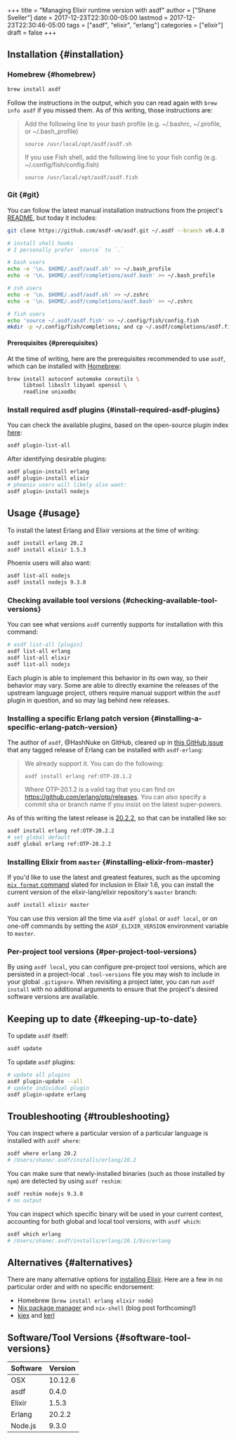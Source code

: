 +++
title = "Managing Elixir runtime version with asdf"
author = ["Shane Sveller"]
date = 2017-12-23T22:30:00-05:00
lastmod = 2017-12-23T22:30:46-05:00
tags = ["asdf", "elixir", "erlang"]
categories = ["elixir"]
draft = false
+++

## Installation {#installation}


### Homebrew {#homebrew}

```sh
brew install asdf
```

Follow the instructions in the output, which you can read again with `brew
     info asdf` if you missed them. As of this writing, those instructions are:

> Add the following line to your bash profile (e.g. ~/.bashrc, ~/.profile, or ~/.bash\_profile)
>
> `source /usr/local/opt/asdf/asdf.sh`
>
> If you use Fish shell, add the following line to your fish config (e.g. ~/.config/fish/config.fish)
>
> `source /usr/local/opt/asdf/asdf.fish`


### Git {#git}

You can follow the latest manual installation instructions from the
project's [README](https://github.com/asdf-vm/asdf/tree/8794210b8e7d87fcead78ae3b7b903cf87dcf0d6#setup), but today it includes:

```sh
git clone https://github.com/asdf-vm/asdf.git ~/.asdf --branch v0.4.0

# install shell hooks
# I personally prefer `source` to `.`

# bash users
echo -e '\n. $HOME/.asdf/asdf.sh' >> ~/.bash_profile
echo -e '\n. $HOME/.asdf/completions/asdf.bash' >> ~/.bash_profile

# zsh users
echo -e '\n. $HOME/.asdf/asdf.sh' >> ~/.zshrc
echo -e '\n. $HOME/.asdf/completions/asdf.bash' >> ~/.zshrc

# fish users
echo 'source ~/.asdf/asdf.fish' >> ~/.config/fish/config.fish
mkdir -p ~/.config/fish/completions; and cp ~/.asdf/completions/asdf.fish ~/.config/fish/completions
```


#### Prerequisites {#prerequisites}

At the time of writing, here are the prerequisites recommended to use
`asdf`, which can be installed with [Homebrew](https://brew.sh/):

```sh
brew install autoconf automake coreutils \
     libtool libxslt libyaml openssl \
     readline unixodbc
```


### Install required asdf plugins {#install-required-asdf-plugins}

You can check the available plugins, based on the open-source plugin index [here](https://github.com/asdf-vm/asdf-plugins):

```sh
asdf plugin-list-all
```

After identifying desirable plugins:

```sh
asdf plugin-install erlang
asdf plugin-install elixir
# phoenix users will likely also want:
asdf plugin-install nodejs
```


## Usage {#usage}

To install the latest Erlang and Elixir versions at the time of writing:

```sh
asdf install erlang 20.2
asdf install elixir 1.5.3
```

Phoenix users will also want:

```sh
asdf list-all nodejs
asdf install nodejs 9.3.0
```


### Checking available tool versions {#checking-available-tool-versions}

You can see what versions `asdf` currently supports for installation with
this command:

```sh
# asdf list-all [plugin]
asdf list-all erlang
asdf list-all elixir
asdf list-all nodejs
```

Each plugin is able to implement this behavior in its own way, so their
behavior may vary. Some are able to directly examine the releases of the
upstream language project, others require manual support within the `asdf`
plugin in question, and so may lag behind new releases.


### Installing a specific Erlang patch version {#installing-a-specific-erlang-patch-version}

The author of `asdf`, @HashNuke on GitHub, cleared up in [this GitHub issue](https://github.com/asdf-vm/asdf-erlang/issues/48#issuecomment-339137374)
that any tagged release of Erlang can be installed with `asdf-erlang`:

> We already support it. You can do the following:
>
> `asdf install erlang ref:OTP-20.1.2`
>
> Where OTP-20.1.2 is a valid tag that you can find on
> <https://github.com/erlang/otp/releases>. You can also specify a commit sha
> or branch name if you insist on the latest super-powers.

As of this writing the latest release is [20.2.2](https://github.com/erlang/otp/releases/tag/OTP-20.2.2), so that can be installed
like so:

```sh
asdf install erlang ref:OTP-20.2.2
# set global default
asdf global erlang ref:OTP-20.2.2
```


### Installing Elixir from `master` {#installing-elixir-from-master}

If you'd like to use the latest and greatest features, such as the
upcoming
[`mix
      format` command](https://github.com/elixir-lang/elixir/blob/v1.6/CHANGELOG.md#code-formatter) slated for inclusion in Elixir 1.6, you can install the
current version of the elixir-lang/elixir repository's `master` branch:

```sh
asdf install elixir master
```

You can use this version all the time via `asdf global` or `asdf local`,
or on one-off commands by setting the `ASDF_ELIXIR_VERSION` environment
variable to `master`.


### Per-project tool versions {#per-project-tool-versions}

By using `asdf local`, you can configure pre-project tool versions, which
are persisted in a project-local `.tool-versions` file you may wish to
include in your global `.gitignore`. When revisiting a project later, you
can run `asdf install` with no additional arguments to ensure that the
project's desired software versions are available.


## Keeping up to date {#keeping-up-to-date}

To update `asdf` itself:

```sh
asdf update
```

To update `asdf` plugins:

```sh
# update all plugins
asdf plugin-update --all
# update individual plugin
asdf plugin-update erlang
```


## Troubleshooting {#troubleshooting}

You can inspect where a particular version of a particular language is
installed with `asdf where`:

```sh
asdf where erlang 20.2
# /Users/shane/.asdf/installs/erlang/20.2
```

You can make sure that newly-installed binaries (such as those installed by
`npm`) are detected by using `asdf reshim`:

```sh
asdf reshim nodejs 9.3.0
# no output
```

You can inspect which specific binary will be used in your current context,
accounting for both global and local tool versions, with `asdf which`:

```sh
asdf which erlang
# /Users/shane/.asdf/installs/erlang/20.1/bin/erlang
```


## Alternatives {#alternatives}

There are many alternative options for
[installing Elixir](https://elixir-lang.github.io/install.html). Here are
a few in no particular order and with no specific endorsement:

-   Homebrew (`brew install erlang elixir node`)
-   [Nix package manager](https://nixos.org/nix/) and `nix-shell` (blog post forthcoming!)
-   [kiex](https://github.com/taylor/kiex) and [kerl](https://github.com/yrashk/kerl)


## Software/Tool Versions {#software-tool-versions}

| Software | Version |
|----------|---------|
| OSX      | 10.12.6 |
| asdf     | 0.4.0   |
| Elixir   | 1.5.3   |
| Erlang   | 20.2.2  |
| Node.js  | 9.3.0   |
